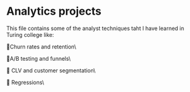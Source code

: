 # Analytics projects

This file contains some of the analyst techniques taht I have learned in Turing college like:

:runner:Churn rates and retention\

:test_tube:A/B testing and funnels\

🛒 CLV and customer segmentation\

:abacus: Regressions\

